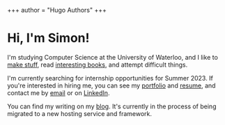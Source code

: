 +++
author = "Hugo Authors"
+++

# Hi, I'm Simon!

I'm studying Computer Science at the University of Waterloo, and I like to [make stuff](/portfolio), read [interesting books](https://www.libib.com/u/simonwu/), and attempt difficult things.

I'm currently searching for internship opportunities for Summer 2023. If you're interested in hiring me, you can see my [portfolio](/portfolio) and [resume](/resume), and contact me by [email](mailto:simon.wu1@uwaterloo.ca) or on [LinkedIn](www.linkedin.com/in/simon-wu-53636a243).

You can find my writing on my [blog](https://blog.simonwu.tech). It's currently in the process of being migrated to a new hosting service and framework.

<!--
This file is left intentionally empty by default to be backwards compatible with the initial theme setup.

Although the theme has advanced a little bit and it now allows to specify the content on the main page (even if the list of posts/articles is not intended).
This can be:
- with the list of posts/articles (default: `mainSections = ["post"]) or
- without the list of posts/articles (by setting `mainSections = [""]`)

Markdown supported, ie:

```
# Welcome

- Hugo :rocket:
- Hugo theme :rocket:

Don't forget to check the README.md file!
```

Remember that you can also specify a section header for the posts below by configuring the `mainSectionsTitle` parameter in the front matter of this file.
-->
